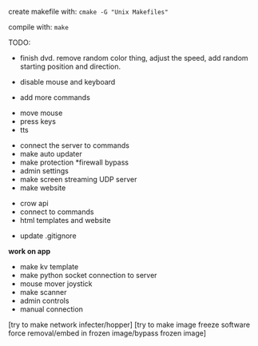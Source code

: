 create makefile with:
`cmake -G "Unix Makefiles"`

compile with:
`make`

TODO:
- finish dvd. remove random color thing, adjust the speed, add random starting position and direction.
* disable mouse and keyboard
- add more commands
* move mouse
* press keys
* tts
- connect the server to commands
- make auto updater
- make protection
*firewall bypass
- admin settings
- make screen streaming UDP server
- make website
* crow api
* connect to commands
* html templates and website
- update .gitignore

**work on app**
- make kv template
- make python socket connection to server
- mouse mover joystick
- make scanner
- admin controls
- manual connection

[try to make network infecter/hopper]
[try to make image freeze software force removal/embed in frozen image/bypass frozen image]
